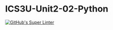 # ICS3U-Unit2-02-Python
[![GitHub's Super Linter](https://github.com/Yiyun-Qin/ICS3U-Unit2-02-Python/workflows/GitHub's%20Super%20Linter/badge.svg)](https://github.com/Yiyun-Qin/ICS3U-Unit2-02-Python/actions)
